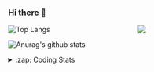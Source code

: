 ### Hi there 👋

<!--
**tao8687/tao8687** is a ✨ _special_ ✨ repository because its `README.md` (this file) appears on your GitHub profile.

Here are some ideas to get you started:

- 🔭 I’m currently working on ...
- 🌱 I’m currently learning ...
- 👯 I’m looking to collaborate on ...
- 🤔 I’m looking for help with ...
- 💬 Ask me about ...
- 📫 How to reach me: ...
- 😄 Pronouns: ...
- ⚡ Fun fact: ...
-->

<img align='right' src="https://media.giphy.com/media/M9gbBd9nbDrOTu1Mqx/giphy.gif" width="240">

  
![Top Langs](https://github-readme-stats.vercel.app/api/top-langs/?username=tao8687&layout=compact&title_color=23238E&text_color=A67D3D)

![Anurag's github stats](https://github-readme-stats.vercel.app/api?username=tao8687&show_icons=true&&text_color=A67D3D&title_color=23238E&show_icons=false&count_private=true&hide=stars)

<details>
  <summary>:zap: Coding Stats</summary>
  <br>
    
<!--START_SECTION:waka-->
![Code Time](http://img.shields.io/badge/Code%20Time-1%2C548%20hrs%203%20mins-blue)

![Profile Views](http://img.shields.io/badge/Profile%20Views-0-blue)

**🐱 My GitHub Data** 

> 📦 1.5 MB Used in GitHub's Storage 
 > 
> 🏆 178 Contributions in the Year 2024
 > 
> 🚫 Not Opted to Hire
 > 
> 📜 53 Public Repositories 
 > 
> 🔑 25 Private Repositories 
 > 
**I'm an Early 🐤** 

```text
🌞 Morning                1409 commits        ██████████████████████░░░   87.14 % 
🌆 Daytime                87 commits          █░░░░░░░░░░░░░░░░░░░░░░░░   05.38 % 
🌃 Evening                117 commits         ██░░░░░░░░░░░░░░░░░░░░░░░   07.24 % 
🌙 Night                  4 commits           ░░░░░░░░░░░░░░░░░░░░░░░░░   00.25 % 
```
📅 **I'm Most Productive on Wednesday** 

```text
Monday                   233 commits         ████░░░░░░░░░░░░░░░░░░░░░   14.41 % 
Tuesday                  220 commits         ███░░░░░░░░░░░░░░░░░░░░░░   13.61 % 
Wednesday                287 commits         ████░░░░░░░░░░░░░░░░░░░░░   17.75 % 
Thursday                 211 commits         ███░░░░░░░░░░░░░░░░░░░░░░   13.05 % 
Friday                   229 commits         ████░░░░░░░░░░░░░░░░░░░░░   14.16 % 
Saturday                 223 commits         ███░░░░░░░░░░░░░░░░░░░░░░   13.79 % 
Sunday                   214 commits         ███░░░░░░░░░░░░░░░░░░░░░░   13.23 % 
```


📊 **This Week I Spent My Time On** 

```text
🕑︎ Time Zone: Asia/Shanghai

💬 Programming Languages: 
Python                   5 hrs 35 mins       ████████░░░░░░░░░░░░░░░░░   32.25 % 
C++                      4 hrs 43 mins       ███████░░░░░░░░░░░░░░░░░░   27.27 % 
Other                    2 hrs 9 mins        ███░░░░░░░░░░░░░░░░░░░░░░   12.49 % 
XML                      1 hr 21 mins        ██░░░░░░░░░░░░░░░░░░░░░░░   07.86 % 
YAML                     1 hr 12 mins        ██░░░░░░░░░░░░░░░░░░░░░░░   06.97 % 

🔥 Editors: 
VS Code                  17 hrs 19 mins      █████████████████████████   100.00 % 

🐱‍💻 Projects: 
BumbleBot_WS             3 hrs 21 mins       █████░░░░░░░░░░░░░░░░░░░░   19.35 % 
ira_laser_tools          2 hrs 51 mins       ████░░░░░░░░░░░░░░░░░░░░░   16.51 % 
python_motion_planning   2 hrs 9 mins        ███░░░░░░░░░░░░░░░░░░░░░░   12.43 % 
tami_ws                  1 hr 45 mins        ███░░░░░░░░░░░░░░░░░░░░░░   10.11 % 
FYP18-19_AutomaticDocking1 hr 31 mins        ██░░░░░░░░░░░░░░░░░░░░░░░   08.77 % 

💻 Operating System: 
Linux                    17 hrs 19 mins      █████████████████████████   100.00 % 
```

**I Mostly Code in C++** 

```text
C++                      10 repos            ███████░░░░░░░░░░░░░░░░░░   29.41 % 
Python                   10 repos            ███████░░░░░░░░░░░░░░░░░░   29.41 % 
JavaScript               2 repos             █░░░░░░░░░░░░░░░░░░░░░░░░   05.88 % 
Batchfile                1 repo              █░░░░░░░░░░░░░░░░░░░░░░░░   02.94 % 
HTML                     1 repo              █░░░░░░░░░░░░░░░░░░░░░░░░   02.94 % 
```



**Timeline**

![Lines of Code chart](https://raw.githubusercontent.com/tao8687/tao8687/master/assets/bar_graph.png)


 Last Updated on 19/06/2024 01:19:15 UTC
<!--END_SECTION:waka-->
</details>
